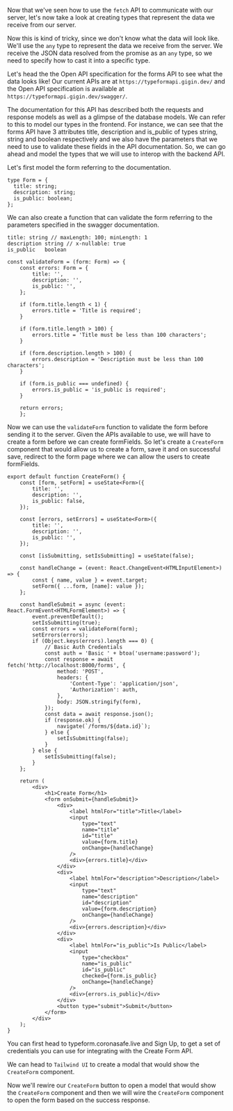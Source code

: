 Now that we've seen how to use the `fetch` API to communicate with our server, let's now take a look at creating types that represent the data we receive from our server.

Now this is kind of tricky, since we don't know what the data will look like. We'll use the `any` type to represent the data we receive from the server. We receive the JSON data resolved from the promise as an `any` type, so we need to specify how to cast it into a specific type.

Let's head the the Open API specification for the forms API to see what the data looks like! Our current APIs are at `https://typeformapi.gigin.dev/` and the Open API specification is available at `https://typeformapi.gigin.dev/swagger/`. 

The documentation for this API has described both the requests and response models as well as a glimpse of the database models. We can refer to this to model our types in the frontend. For instance, we can see that the forms API have 3 attributes title, description and is_public of types string, string and boolean respectively and we also have the parameters that we need to use to validate these fields in the API documentation. So, we can go ahead and model the types that we will use to interop with the backend API. 

Let's first model the form referring to the documentation. 

```tsx
type Form = {
  title: string;
  description: string;
  is_public: boolean;
};
```

We can also create a function that can validate the form referring to the parameters specified in the swagger documentation.

```tsx
title: string // maxLength: 100; minLength: 1
description	string // x-nullable: true
is_public	boolean
```

```tsx
const validateForm = (form: Form) => {
    const errors: Form = {
        title: '',
        description: '',
        is_public: '',
    };
    
    if (form.title.length < 1) {
        errors.title = 'Title is required';
    }
    
    if (form.title.length > 100) {
        errors.title = 'Title must be less than 100 characters';
    }
    
    if (form.description.length > 100) {
        errors.description = 'Description must be less than 100 characters';
    }
    
    if (form.is_public === undefined) {
        errors.is_public = 'is_public is required';
    }
    
    return errors;
    };
```

Now we can use the `validateForm` function to validate the form before sending it to the server. Given the APIs available to use, we will have to create a form before we can create formFields. So let's create a `CreateForm` component that would allow us to create a form, save it and on successful save, redirect to the form page where we can allow the users to create formFields.


```tsx
export default function CreateForm() {
    const [form, setForm] = useState<Form>({
        title: '',
        description: '',
        is_public: false,
    });
    
    const [errors, setErrors] = useState<Form>({
        title: '',
        description: '',
        is_public: '',
    });
    
    const [isSubmitting, setIsSubmitting] = useState(false);
    
    const handleChange = (event: React.ChangeEvent<HTMLInputElement>) => {
        const { name, value } = event.target;
        setForm({ ...form, [name]: value });
    };
    
    const handleSubmit = async (event: React.FormEvent<HTMLFormElement>) => {
        event.preventDefault();
        setIsSubmitting(true);
        const errors = validateForm(form);
        setErrors(errors);
        if (Object.keys(errors).length === 0) {
            // Basic Auth Credentials
            const auth = 'Basic ' + btoa('username:password');
            const response = await fetch('http://localhost:8000/forms', {
                method: 'POST',
                headers: {
                    'Content-Type': 'application/json',
                    'Authorization': auth,
                },
                body: JSON.stringify(form),
            });
            const data = await response.json();
            if (response.ok) {
                navigate(`/forms/${data.id}`);
            } else {
                setIsSubmitting(false);
            }
        } else {
            setIsSubmitting(false);
        }
    };
    
    return (
        <div>
            <h1>Create Form</h1>
            <form onSubmit={handleSubmit}>
                <div>
                    <label htmlFor="title">Title</label>
                    <input
                        type="text"
                        name="title"
                        id="title"
                        value={form.title}
                        onChange={handleChange}
                    />
                    <div>{errors.title}</div>
                </div>
                <div>
                    <label htmlFor="description">Description</label>
                    <input
                        type="text"
                        name="description"
                        id="description"
                        value={form.description}
                        onChange={handleChange}
                    />
                    <div>{errors.description}</div>
                </div>
                <div>
                    <label htmlFor="is_public">Is Public</label>
                    <input
                        type="checkbox"
                        name="is_public"
                        id="is_public"
                        checked={form.is_public}
                        onChange={handleChange}
                    />
                    <div>{errors.is_public}</div>
                </div>
                <button type="submit">Submit</button>
            </form>
        </div>
    );
}
```

You can first head to typeform.coronasafe.live and Sign Up, to get a set of credentials you can use for integrating with the Create Form API. 

We can head to `Tailwind UI` to create a modal that would show the `CreateForm` component. 

Now we'll rewire our `CreateForm` button to open a model that would show the `CreateForm` component and then  we will wire the `CreateForm` component to open the form based on the success response. 